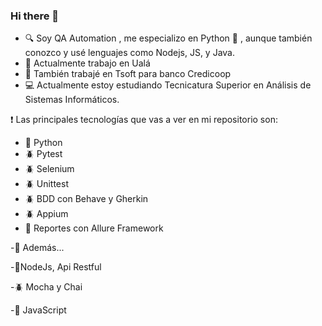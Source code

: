   ### Hi there 👋


  - :mag: Soy QA Automation , me especializo en Python :snake: , aunque también conozco y usé lenguajes como Nodejs, JS, y Java.
  - :office: Actualmente trabajo en Ualá
  - :office: También trabajé en Tsoft para banco Credicoop
  - :computer: Actualmente estoy estudiando Tecnicatura Superior en Análisis de Sistemas Informáticos.


  :heavy_exclamation_mark: Las principales tecnologías que vas a ver en mi repositorio son:

  - :snake: Python
  - :beetle: Pytest
  - :beetle: Selenium
  - :beetle: Unittest
  - :beetle: BDD con Behave y Gherkin
  - :beetle: Appium
  - :open_file_folder: Reportes con Allure Framework
  
-:red_circle: Además...
      
-:space_invader:NodeJs, Api Restful

-:beetle: Mocha y Chai

-:space_invader: JavaScript
         
  

  
